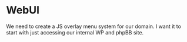 WebUI
=====

We need to create a JS overlay menu system for our domain. I want it to start with just accessing our internal WP and phpBB site.